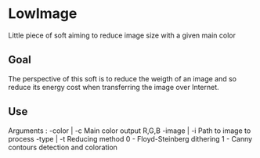 # LowImage
Little piece of soft aiming to reduce image size with a given main color

## Goal
The perspective of this soft is to reduce the weigth of an image and so reduce its energy cost when transferring the image over Internet.

## Use
Arguments :
-color | -c     Main color output R,G,B
-image | -i     Path to image to process
-type  | -t     Reducing method
                         0 - Floyd-Steinberg dithering
                         1 - Canny contours detection and coloration
